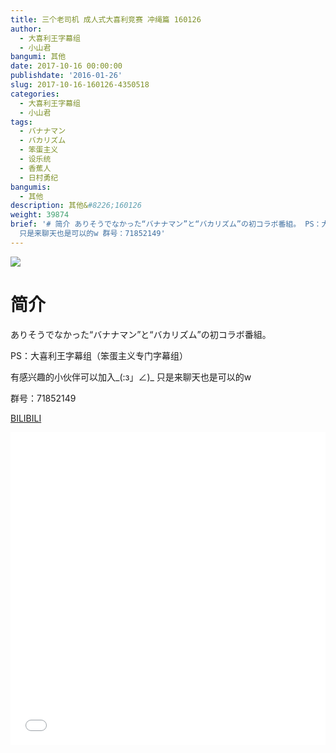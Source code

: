 ```yaml
---
title: 三个老司机 成人式大喜利竞赛 冲绳篇 160126
author:
  - 大喜利王字幕组
  - 小山君
bangumi: 其他
date: 2017-10-16 00:00:00
publishdate: '2016-01-26'
slug: 2017-10-16-160126-4350518
categories:
  - 大喜利王字幕组
  - 小山君
tags:
  - バナナマン
  - バカリズム
  - 笨蛋主义
  - 设乐统
  - 香蕉人
  - 日村勇纪
bangumis:
  - 其他
description: 其他&#8226;160126
weight: 39874
brief: '# 简介 ありそうでなかった“バナナマン”と“バカリズム”の初コラボ番組。 PS：大喜利王字幕组（笨蛋主义专门字幕组） 有感兴趣的小伙伴可以加入_(:з」∠)_
  只是来聊天也是可以的w 群号：71852149'
---
```


![](https://i.imgur.com/b2SeZYC.jpg)

# 简介  
ありそうでなかった“バナナマン”と“バカリズム”の初コラボ番組。


PS：大喜利王字幕组（笨蛋主义专门字幕组） 


有感兴趣的小伙伴可以加入_(:з」∠)_  只是来聊天也是可以的w


群号：71852149







  [BILIBILI](https://www.bilibili.com/video/av4350518/)


<div class="vcontainer">  <iframe class='video' src="//www.bilibili.com/blackboard/player.html?aid=4350518" width="100%" height="500" frameborder="0" allowfullscreen="allowfullscreen"></iframe></div>

